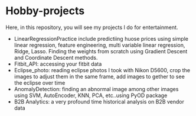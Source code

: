 # Hobby-projects
Here, in this repository, you will see my projects I do for entertainment.


* LinearRegressionPractice include predictiing huose prices using simple linear regression, feature engineering, multi variable linear regression, Ridge, Lasso. Finding the weights from scratch using Gradient Descent and Coordinate Descent methods.
* Fitbit_API: accessing your fitbit data
* Eclipse_photo: reading eclipse photos I took with Nikon D5600, crop the images to adjust them in the same frame, add images to gether to see the eclipse over time
* AnomalyDetection: finding an abnormal image among other images using SVM, AutoEncoder, KNN, PCA, etc..using PyOD package
* B2B Analytics: a very profound time historical analysis on B2B vendor data 

